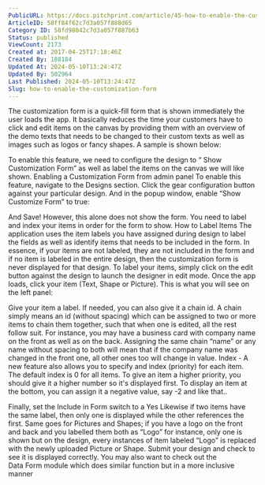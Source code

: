```yaml
---
PublicURL: https://docs.pitchprint.com/article/45-how-to-enable-the-customization-form
ArticleID: 58ff84f62c7d3a057f888d65
Category ID: 58fd98042c7d3a057f887b63
Status: published
ViewCount: 2173
Created at: 2017-04-25T17:18:46Z
Created By: 188184
Updated At: 2024-05-10T13:24:47Z
Updated By: 502964
Last Published: 2024-05-10T13:24:47Z
Slug: how-to-enable-the-customization-form
---
```


 The customization form is a quick-fill form that is shown immediately the user loads the app. It basically reduces the time your customers have to click and edit items on the canvas by providing them with an overview of the demo texts that needs to be changed to their custom texts as well as images such as logos or fancy shapes. A sample is shown below:
 
 To enable this feature, we need to configure the design to “ Show Customization Form” as well as label the items on the canvas we will like shown.
 Enabling a Customization Form from admin panel
 To enable this feature, navigate to the  Designs section. Click the gear configuration button against your particular design.
 And in the popup window, enable   “Show Customize Form” to true:
 
 And Save! However, this alone does not show the form. You need to label and index your items in order for the form to show.
 How to Label Items
 The application uses the item labels you have assigned during design to label the fields as well as identify items that needs to be included in the form. In essence, if your items are not labeled, they are not included in the form and if no item is labeled in the entire design, then the customization form is never displayed for that design.
 To label your items, simply click on the edit button against the design to launch the designer in edit mode.
 Once the app loads, click your item (Text, Shape or Picture). This is what you will see on the left panel:
 
 Give your item a label. If needed, you can also give it a chain id. A chain simply means an id (without spacing) which can be assigned to two or more items to chain them together, such that when one is edited, all the rest follow suit. For instance, you may have a business card with company name on the front as well as on the back. Assigning the same chain “name” or any name without spacing to both will mean that if the company name was changed in the front one, all other ones too will change in value.
Index - A new feature also allows you to specify and index (priority) for each item. The default index is 0 for all items. To give an item a higher priority, you should give it a higher number so it's displayed first. To display an item at the bottom, you can assign it a negative value, say -2 and like that..

 Finally, set the Include in Form switch to a  Yes
 Likewise if two items have the same label, then only one is displayed while the other references the first. Same goes for Pictures and Shapes; if you have a logo on the front and back and you labelled them both as “Logo” for instance, only one is shown but on the design, every instances of item labeled “Logo” is replaced with the newly uploaded Picture or Shape.
 Submit your design and check to see it is displayed correctly.
  You may also want to check out the  
Data Form module which does similar function but in a more inclusive manner